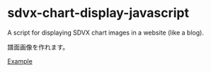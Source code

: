 # sdvx-chart-display-javascript
A script for displaying SDVX chart images in a website (like a blog).

譜面画像を作れます。

[Example](https://70165tk.github.io/sdvx-chart-display-javascript/example.html)

